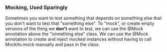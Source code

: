 ### Mocking, Used Sparingly

Sometimes you want to test something that depends on something else that you don't want to test that "something else". To "mock", or create empty versions of the thing we **don't** want to test, we can use the @Mock annotation above the "something else" class. We can use the @Mock annotation to create and inject mocked instances without having to call Mockito.mock manually and pass in the class.